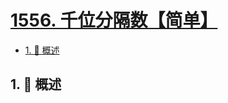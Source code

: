# [1556. 千位分隔数【简单】](https://github.com/Tdahuyou/TNotes.leetcode/tree/main/notes/1556.%20%E5%8D%83%E4%BD%8D%E5%88%86%E9%9A%94%E6%95%B0%E3%80%90%E7%AE%80%E5%8D%95%E3%80%91)

<!-- region:toc -->

- [1. 📝 概述](#1--概述)

<!-- endregion:toc -->

## 1. 📝 概述
